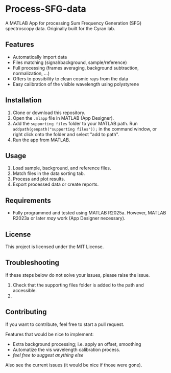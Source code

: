 # Process-SFG-data

A MATLAB App for processing Sum Frequency Generation (SFG) spectroscopy data. Originally built for the Cyran lab.

## Features
- Automatically import data
- Files matching (signal/background, sample/reference)
- Full processing (frames averaging, background subtraction, normalization, ...)
- Offers to possibility to clean cosmic rays from the data
- Easy calibration of the visible wavelength using polystyrene

## Installation
1. Clone or download this repository.  
2. Open the `.mlapp` file in MATLAB (App Designer).  
3. Add the `supporting files` folder to your MATLAB path. Run `addpath(genpath("supporting files"));` 
in the command window, or right click onto the folder and select "add to path".
4. Run the app from MATLAB.

## Usage
1. Load sample, background, and reference files.
2. Match files in the data sorting tab.
3. Process and plot results.
4. Export processed data or create reports.

## Requirements
- Fully programmed and tested using MATLAB R2025a. However, MATLAB R2023a or later *may* work (App Designer necessary).

## License
This project is licensed under the MIT License.

## Troubleshooting
If these steps below do not solve your issues, please raise the issue.

1. Check that the supporting files folder is added to the path and accessible.
2. 

## Contributing
If you want to contribute, feel free to start a pull request.

Features that would be nice to implement:
- Extra background processing; i.e. apply an offset, smoothing
- Automatize the vis wavelength calibration process.
- *feel free to suggest anything else*

Also see the current issues (it would be nice if those were gone).